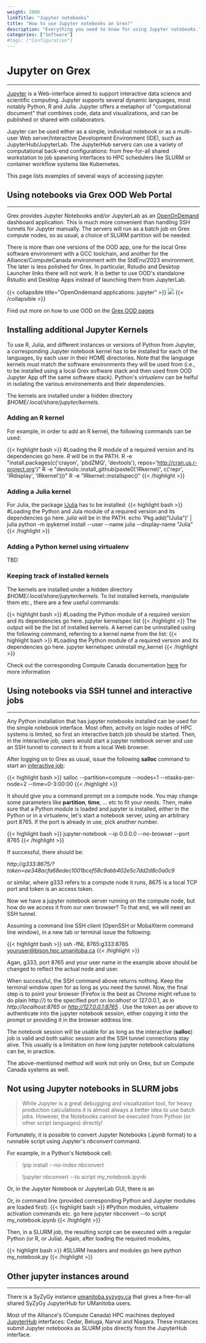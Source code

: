 ```yaml
---
weight: 2000
linkTitle: "Jupyter notebooks"
title: "How to use Jupyter notebooks on Grex?"
description: "Everything you need to know for using Jupyter notebooks."
categories: ["Software"]
#tags: ["Configuration"]
---
```


# Jupyter on Grex
---

[Jupyter](https://jupyter.org/) is a Web-interface aimed to support interactive data science and scientific computing. Jupyter supports several dynamic languages, most notably Python, R and Julia. Jupyter offers a metaphor of "computational document" that combines code, data and visualizations, and can be published or shared with collaborators.

Jupyter can be used either as a simple, individual notebook or as a multi-user Web server/Interactive Development Environment (IDE), such as JupyterHub/JupyterLab. The JupyterHub servers can use a variety of computational back-end configurations: from free-for-all shared workstation to job spawning interfaces to HPC schedulers like SLURM or container workflow systems like Kubernetes.

This page lists examples of several ways of accessing jupyter.

## Using notebooks via Grex OOD Web Portal
---

Grex provides Jupyter Notebooks and/or JupyterLab as an [OpenOnDemand](ood) dashboard application. 
This is much more convenient than handling SSH tunnels for Jupyter manually. 
The servers will run as a batch job on Grex compute nodes, so as usual, a choice of SLURM partition will be needed. 

There is more than one versions of the OOD app, one for the local Grex software environment with a GCC toolchain,
and another for the Alliance/ComputeCanada environment with the StdEnv/2023 environment. The later is less polished for Grex. In particular, Rstudio and Desktop Launcher links there will not work. 
It is better to use OOD's standalone Rstudio and Desktop Apps instead of launching them from JupyterLab. 

{{< collapsible title="OpenOndemand applications: jupyter" >}}
![](/ood/applications.png)
{{< /collapsible >}}

Find out more on how to use OOD on the [Grex OOD pages](ood)

## Installing additional Jupyter Kernels

To use R, Julia, and different instances or versions of Python from Jupyter, a corresponding Jupyter notebook kernel has to be installed for each of the languages, by each user in their HOME directories. 
Note that the language kernels must match the software environments they will be used from (i.e., to be installed using a local Grex software stack and then used from OOD Jupyter App off the same software stack).
Python's _virtualenv_ can be helful in isolating the various environements and their dependencies.

The kernels are installed under a hidden directory _$HOME/.local/share/jupyter/kernels_. 

### Adding an R kernel
For example, in order to add an R kernel, the following commands can be used:

{{< highlight bash >}}
#Loading the R module of a required version and its dependencies go here. _R_ will be in the PATH.
R -e "install.packages(c('crayon', 'pbdZMQ', 'devtools'), repos='http://cran.us.r-project.org')"
R -e "devtools::install_github(paste0('IRkernel/', c('repr', 'IRdisplay', 'IRkernel')))"
R -e "IRkernel::installspec()"
{{< /highlight >}}

### Adding a Julia kernel
For Julia, the package [IJulia](https://github.com/JuliaLang/IJulia.jl) has to be installed:
{{< highlight bash >}}
#Loading the Python and Jula module of a required version and its dependencies go here. _julia_ will be in the PATH.
echo 'Pkg.add("IJulia")' | julia
python -m ipykernel install --user --name julia --display-name "Julia"
{{< /highlight >}}

### Adding a Python kernel using virtualenv

TBD

### Keeping track of installed kernels

The kernels are installed under a hidden directory _$HOME/.local/share/jupyter/kernels_. To list installed kernels, manipulate them etc., there are a few useful commands:

{{< highlight bash >}}
#Loading the Python module of a required version and its dependencies go here. 
jupyter kernelspec list
{{< /highlight >}}
The output will be the list of installed kernels. A kernel can be uninstalled using the following command, referring to a kernel name from the list:
{{< highlight bash >}}
#Loading the Python module of a required version and its dependencies go here. 
jupyter kernelspec  uninstall my_kernel
{{< /highlight >}}


Check out the corresponding Compute Canada documentation [here](https://docs.alliancecan.ca/wiki/JupyterNotebook#Adding_kernels) for more information

## Using notebooks via SSH tunnel and interactive jobs
---

Any Python installation that has jupyter notebooks installed can be used for the simple notebook interface. 
Most often, activity on login nodes of HPC systems is limited, so first an interactive batch job should be started.
Then, in the interactive job, users would start a jupyter notebook server and use an SSH tunnel to connect to it from a local Web browser.

After logging on to Grex as usual, issue the following __salloc__ command to start an [interactive job](running-jobs/interactive-jobs):

{{< highlight bash >}}
salloc --partition=compute --nodes=1 --ntasks-per-node=2 --time=0-3:00:00
{{< /highlight >}}

It should give you a command prompt on a compute node. You may change some parameters like __partition__, __time__, ... etc to fit your needs. Then, make sure that a Python module is loaded and jupyter is installed, either in the Python or in a virtualenv, let's start a notebook server, using an arbitrary port 8765. If the port is already in use, pick another number.

{{< highlight bash >}}
jupyter-notebook --ip 0.0.0.0 --no-browser --port 8765
{{< /highlight >}}

If successful, there should be:

 _http://g333:8675/?token=ae348acfa68edec1001bcef58c9abb402e5c7dd2d8c0a0c9_ 

or similar, where g333 refers to a compute node it runs, 8675 is a local TCP port and token is an access token. 

Now we have a jupyter notebook server running on the compute node, but how do we access it from our own browser? To that end, we will need an SSH tunnel.

Assuming a command line SSH client (OpenSSH or MobaXterm command line window), in a new tab or terminal issue the following:

{{< highlight bash >}}
ssh -fNL 8765:g333:8765  youruser@bison.hpc.umanitoba.ca
{{< /highlight >}}
  
Agan, g333, port 8765 and your user name in the example above should be changed to reflect the actual node and user.

When successful, the SSH command above returns nothing. Keep the terminal window open for as long as you need the tunnel.
Now, the final step is to point your browser (Firefox is the best as Chrome might refuse to do plain http://) to the
specified port on _localhost_ or 127.0.0.1, as in _http://localhost:8765_ or _http://127.0.0.1:8765_ . Use the token as per above to authenticate into the jupyter notebook session, either copying it into the prompt or providing it in the browser address line.

The notebook session will be usable for as long as the interactive (__salloc__) job is valid and both salloc session and the SSH tunnel connections stay alive. This usually is a limitation on how long jupyter notebook calculations can be, in practice.

The above-mentioned method will work not only on Grex, but on Compute Canada systems as well.


## Not using Jupyter notebooks in SLURM jobs

> While Jupyter is a great debugging and visualization tool, for heavy production calculations it is almost always a better idea to use batch jobs. However, the Notebooks cannot be executed from Python (or other script languages) directly!

Fortunately, it is possible to convert Jupyter Notebooks (_.ipynb_ format) to a runnable script using Jupyter's _nbconvert_ command. 

For example, in a Python's Notebook cell:

>!pip install --no-index nbconvert

>!jupyter nbconvert --to script my_notebook.ipynb

Or, in the Jupyter Notebook or JupyterLab GUI, there is an

Or, in command line (provided corresponding Python and Jupyter modules are loaded first):
{{< highlight bash >}}
#Python modules, virtualenv activation commands etc. go here
jupyter nbconvert --to script my_notebook.ipynb
{{< /highlight >}}

Then, in a SLURM job, the resulting script can be executed with a regular Python (or R, or Julia). Again, after loading the required modules,

{{< highlight bash >}}
#SLURM headers and modules go here
python  my_notebook.py
{{< /highlight >}}


## Other jupyter instances around
---

There is a SyZyGy instance [umanitoba.syzygy.ca](https://umanitoba.syzygy.ca) that gives a free-for-all shared SyZyGy JupyterHub for UManitoba users.

Most of the Alliance's (Compute Canada) HPC machines deployed [JupyterHub](https://docs.alliancecan.ca/wiki/JupyterHub/en) interfaces: Cedar, Beluga, Narval and Niagara.
These instances submit Jupyter notebooks as SLURM jobs directly from the JupyterHub interface. 

<!-- {{< treeview display="tree" />}} -->

<!-- Changes and update:
* Last reviewed on: Jul 10, 2024 by GAS
-->
